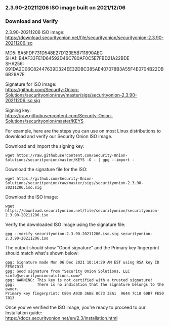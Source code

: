 ### 2.3.90-20211206 ISO image built on 2021/12/06



### Download and Verify

2.3.90-20211206 ISO image:  
https://download.securityonion.net/file/securityonion/securityonion-2.3.90-20211206.iso

MD5: 8A5FDF731D548E27D123E5B711890AEC  
SHA1: B4AF33FE1D64592D46C780AF0C5E7FBD21A22BDE  
SHA256: 091DA2D06C82447639D324EE32DBC385AE407078B3A55F4E0704B22DB6B29A7E 

Signature for ISO image:  
https://github.com/Security-Onion-Solutions/securityonion/raw/master/sigs/securityonion-2.3.90-20211206.iso.sig

Signing key:  
https://raw.githubusercontent.com/Security-Onion-Solutions/securityonion/master/KEYS  

For example, here are the steps you can use on most Linux distributions to download and verify our Security Onion ISO image.

Download and import the signing key:  
```
wget https://raw.githubusercontent.com/Security-Onion-Solutions/securityonion/master/KEYS -O - | gpg --import -  
```

Download the signature file for the ISO:  
```
wget https://github.com/Security-Onion-Solutions/securityonion/raw/master/sigs/securityonion-2.3.90-20211206.iso.sig
```

Download the ISO image:  
```
wget https://download.securityonion.net/file/securityonion/securityonion-2.3.90-20211206.iso
```

Verify the downloaded ISO image using the signature file:  
```
gpg --verify securityonion-2.3.90-20211206.iso.sig securityonion-2.3.90-20211206.iso
```

The output should show "Good signature" and the Primary key fingerprint should match what's shown below:
```
gpg: Signature made Mon 06 Dec 2021 10:14:29 AM EST using RSA key ID FE507013
gpg: Good signature from "Security Onion Solutions, LLC <info@securityonionsolutions.com>"
gpg: WARNING: This key is not certified with a trusted signature!
gpg:          There is no indication that the signature belongs to the owner.
Primary key fingerprint: C804 A93D 36BE 0C73 3EA1  9644 7C10 60B7 FE50 7013
```

Once you've verified the ISO image, you're ready to proceed to our Installation guide:  
https://docs.securityonion.net/en/2.3/installation.html
